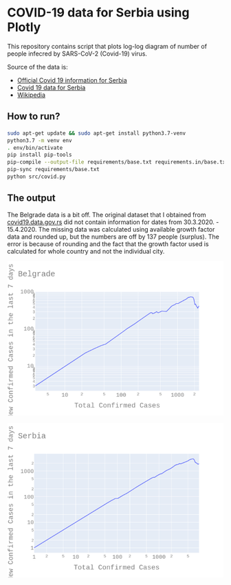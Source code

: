 # COVID-19 data for Serbia using Plotly

This repository contains script that plots log-log diagram of number of people infecred by SARS-CoV-2 (Covid-19) virus.

Source of the data is:

* [Official Covid 19 information for Serbia](https://covid19.rs)
* [Covid 19 data for Serbia](https://covid19.data.gov.rs/infected)
* [Wikipedia](https://en.wikipedia.org/wiki/2020_coronavirus_pandemic_in_Serbia)

## How to run?

```bash
sudo apt-get update && sudo apt-get install python3.7-venv
python3.7 -m venv env
. env/bin/activate
pip install pip-tools
pip-compile --output-file requirements/base.txt requirements.in/base.txt
pip-sync requirements/base.txt
python src/covid.py
```

## The output

The Belgrade data is a bit off. The original dataset that I obtained from [covid19.data.gov.rs](https://covid19.data.gov.rs/infected) did not contain information for dates from 30.3.2020. - 15.4.2020. The missing data was calculated using available growth factor data and rounded up, but the numbers are off by 137 people (surplus). The error is because of rounding and the fact that the growth factor used is calculated for whole country and not the individual city.

![Belgrade](images/Belgrade.png)

![Serbia](images/Serbia.png)
